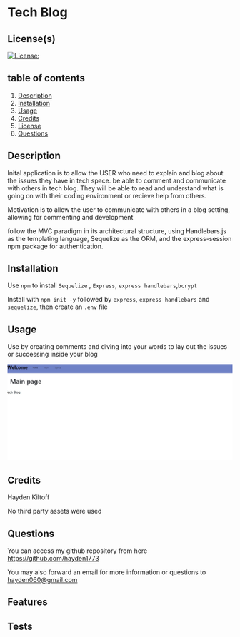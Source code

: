 # Tech Blog


## License(s)
[![License: ](https://img.shields.io/badge/License--blue.svg)](https://opensource.org/licenses/MIT)


## table of contents
1. [Description](#description)
2. [Installation](#installation)
3. [Usage](#usage)
4. [Credits](#credits)
5. [License](#license)
6. [Questions](#questions)
        
        
        
## Description
Inital application is to allow the USER who need to explain and blog about the issues they have in tech space. be able to comment and communicate with others in tech blog. They will be able to read and understand what is going on with their coding environment or recieve help from others.

Motivation is to allow the user to communicate with others in a blog setting, allowing for commenting and development



follow the MVC paradigm in its architectural structure, using Handlebars.js as the templating language, Sequelize as the ORM, and the express-session npm package for authentication.
        
        
## Installation
Use `npm` to install `Sequelize` , `Express`, `express handlebars`,`bcrypt`

Install with `npm init -y` followed by `express`, `express handlebars` and `sequelize`, then create an `.env` file
        
        
## Usage
Use by creating comments and diving into your words to lay out the issues or successing inside your blog

![Snippit of home page for tech blog](./assets/snip%20of%20tech%20blog.jpg)
        
## Credits
Hayden Kiltoff

No third party assets were used
        
        

## Questions
You can access my github repository from here https://github.com/hayden1773
        
You may also forward an email for more information or questions to hayden060@gmail.com
        
## Features

        
        
## Tests 